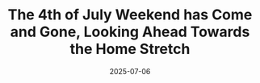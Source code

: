 ---
title: "The 4th of July Weekend has Come and Gone, Looking Ahead Towards the Home Stretch"
date: "2025-07-06"
summary: "This year's 4th of July weekend saw some blistering heat, both on the field and on the thermometers, a fitting precursor as we head into the dog days of the summer, where races are heating up and teams are finding out what they're truly made of."
image: "/img/dummyimage.png"
pinned: false
---